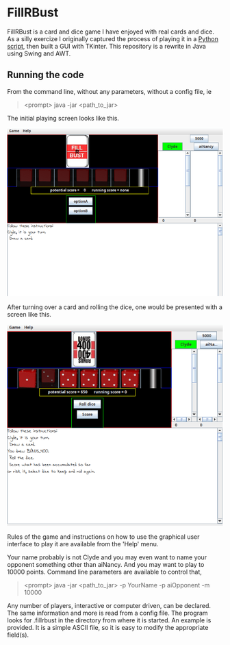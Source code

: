 # FillRBust
FillRBust is a card and dice game I have enjoyed with real cards and dice.
As a silly exercize I originally captured the process of playing it in a [Python script](https://github.com/clydetheSlide/FillrBust),
then built a GUI with TKinter.
This repository is a rewrite in Java using Swing and AWT.

## Running the code
From the command line, without any parameters, without a config file, ie
> <prompt\> java -jar <path_to_jar>

The initial playing screen looks like this.

![initial game screen](README_dir/ready2play.gif)

After turning over a card and rolling the dice, one would be presented with a screen like this.

![initial game screen](README_dir/playing.gif)

Rules of the game and instructions on how to use the graphical user interface to play it are available from the 'Help' menu. 

Your name probably is not Clyde and you may even want to name your opponent something
other than aiNancy. And you may want to play to 10000 points.
Command line parameters are available to control that,
> <prompt\> java -jar <path_to_jar> -p YourName -p aiOpponent -m 10000

Any number of players, interactive or computer driven, can be declared.
The same information and more is read from a config file.
The program looks for .fillrbust in the directory from where it is started.
An example is provided. It is a simple ASCII file,
so it is easy to modify the appropriate field(s).
